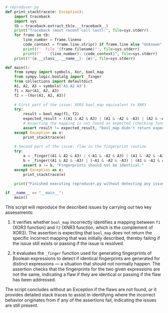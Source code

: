 ```python
# reproducer.py
def print_stacktrace(e: Exception):
    import traceback
    import sys
    tb = traceback.extract_tb(e.__traceback__)
    print("Traceback (most recent call last):", file=sys.stderr)
    for frame in tb:
        line_number = frame.lineno
        code_context = frame.line.strip() if frame.line else "Unknown"
        print(f'  File "{frame.filename}"', file=sys.stderr)
        print(f"    {line_number}: {code_context}", file=sys.stderr)
    print(f"{e.__class__.__name__}: {e}", file=sys.stderr)

def main():
    from sympy import symbols, Xor, bool_map
    from sympy.logic.boolalg import _finger
    from collections import defaultdict
    A1, A2, A3 = symbols('A1 A2 A3')
    f1 = Xor(A1, A2, A3)
    f2 = ~(Xor(A1, A2, A3))
    
    # First part of the issue: XOR3 bool_map equivalent to XNR3
    try:
        result = bool_map(f1, f2)
        expected_result = ((A1 & A2 & A3) | (A1 & ~A2 & ~A3) | (A2 & ~A1 & ~A3) | (A3 & ~A1 & ~A2), {A1: A1, A3: A3, A2: A2})
        # Asserting the mapping is not found as expected (checking functionality)
        assert result != expected_result, "bool_map didn't return expected mapping."
    except Exception as e:
        print_stacktrace(e)
    
    # Second part of the issue: flaw in the fingerprint routine
    try:
        a = _finger((A1 & A2 & A3) | (~A1 & ~A2 & A3) | (A1 & ~A2 & ~A3) | (~A1 & A2 & ~A3))
        b = _finger((A1 & A2 & ~A3) | (~A1 & ~A2 & ~A3) | (A1 & ~A2 & A3) | (~A1 & A2 & A3))
        assert a != b, "Fingerprints should not be identical."
    except Exception as e:
        print_stacktrace(e)
    
    print("Finished executing reproducer.py without detecting any issues.")

if __name__ == "__main__":
    main()
```

This script will reproduce the described issues by carrying out two key assessments:

1. It verifies whether `bool_map` incorrectly identifies a mapping between `f1` (XOR3 function) and `f2` (XNR3 function, which is the complement of XOR3). The assertion is expecting that `bool_map` does not return the specific incorrect mapping that was initially described, thereby failing if the issue still exists or passing if the issue is resolved.

2. It evaluates the `_finger` function used for generating fingerprints of Boolean expressions to detect if identical fingerprints are generated for distinct expressions — a situation that should not normally happen. The assertion checks that the fingerprints for the two given expressions are not the same, indicating a flaw if they are identical or passing if the flaw has been addressed.

The script concludes without an Exception if the flaws are not found, or it provides detailed stack traces to assist in identifying where the incorrect behavior originates from if any of the assertions fail, indicating the issues are still present.
